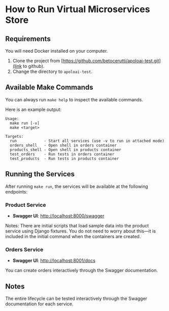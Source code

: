 # How to Run Virtual Microservices Store

## Requirements

You will need Docker installed on your computer.

1. Clone the project from [https://github.com/betocerutti/apoloai-test.git](link to github).
2. Change the directory to `apoloai-test`.

## Available Make Commands

You can always run `make help` to inspect the available commands.

Here is an example output:

```
Usage:
  make run [-v]
  make <target>

Targets:
  run            - Start all services (use -v to run in attached mode)
  orders_shell   - Open shell in orders container
  products_shell - Open shell in products container
  test_orders    - Run tests in orders container
  test_products  - Run tests in products container
```

## Running the Services

After running `make run`, the services will be available at the following endpoints:

### Product Service

- **Swagger UI**: [http://localhost:8000/swagger](http://localhost:8000/swagger)

Notes: There are initial scripts that load sample data into the product service using Django fixtures. You do not need to worry about this—it is included in the initial command when the containers are created.

### Orders Service

- **Swagger UI**: [http://localhost:8001/docs](http://localhost:8001/docs)

You can create orders interactively through the Swagger documentation.

## Notes

The entire lifecycle can be tested interactively through the Swagger documentation for each service.



